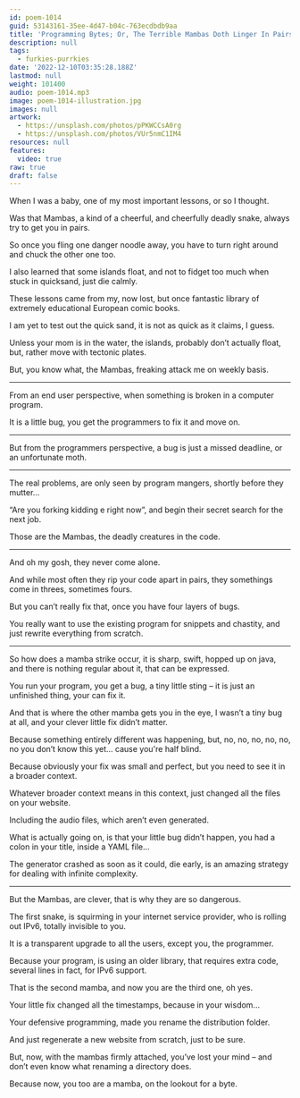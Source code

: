 ```yaml
---
id: poem-1014
guid: 53143161-35ee-4d47-b04c-763ecdbdb9aa
title: 'Programming Bytes; Or, The Terrible Mambas Doth Linger In Pairs'
description: null
tags:
  - furkies-purrkies
date: '2022-12-10T03:35:28.188Z'
lastmod: null
weight: 101400
audio: poem-1014.mp3
image: poem-1014-illustration.jpg
images: null
artwork:
  - https://unsplash.com/photos/pPKWCCsA0rg
  - https://unsplash.com/photos/VUr5nmC1IM4
resources: null
features:
  video: true
raw: true
draft: false
---
```


When I was a baby,
one of my most important lessons, or so I thought.

Was that Mambas, a kind of a cheerful, and cheerfully deadly snake,
always try to get you in pairs.

So once you fling one danger noodle away,
you have to turn right around and chuck the other one too.

I also learned that some islands float,
and not to fidget too much when stuck in quicksand, just die calmly.

These lessons came from my, now lost,
but once fantastic library of extremely educational European comic books.

I am yet to test out the quick sand,
it is not as quick as it claims, I guess.

Unless your mom is in the water, the islands, probably don’t actually float,
but, rather move with tectonic plates.

But, you know what,
the Mambas, freaking attack me on weekly basis.

---

From an end user perspective,
when something is broken in a computer program.

It is a little bug,
you get the programmers to fix it and move on.

---

But from the programmers perspective,
a bug is just a missed deadline, or an unfortunate moth.

---

The real problems, are only seen by program mangers,
shortly before they mutter…

“Are you forking kidding e right now”,
and begin their secret search for the next job.

Those are the Mambas,
the deadly creatures in the code.

---

And oh my gosh,
they never come alone.

And while most often they rip your code apart in pairs,
they somethings come in threes, sometimes fours.

But you can’t really fix that,
once you have four layers of bugs.

You really want to use the existing program for snippets and chastity,
and just rewrite everything from scratch.

---

So how does a mamba strike occur, it is sharp, swift, hopped up on java,
and there is nothing regular about it, that can be expressed.

You run your program, you get a bug,
a tiny little sting – it is just an unfinished thing, your can fix it.

And that is where the other mamba gets you in the eye,
I wasn’t a tiny bug at all, and your clever little fix didn’t matter.

Because something entirely different was happening,
but, no, no, no, no, no, no you don’t know this yet… cause you're half blind.

Because obviously your fix was small and perfect,
but you need to see it in a broader context.

Whatever broader context means in this context,
just changed all the files on your website.

Including the audio files,
which aren’t even generated.

What is actually going on, is that  your little bug didn’t happen,
you had a colon in your title, inside a YAML file…

The generator crashed as soon as it could,
die early, is an amazing strategy for dealing with infinite complexity.

---

But the Mambas, are clever,
that is why they are so dangerous.

The first snake, is squirming in your internet service provider,
who is rolling out IPv6, totally invisible to you.

It is a transparent upgrade to all the users,
except you, the programmer.

Because your program, is using an older library,
that requires extra code, several lines in fact, for IPv6 support.

That is the second mamba,
and now you are the third one, oh yes.

Your little fix changed all the timestamps,
because in your wisdom…

Your defensive programming,
made you rename the distribution folder.

And just regenerate a new website from scratch,
just to be sure.

But, now, with the mambas firmly attached,
you’ve lost your mind – and don’t even know what renaming a directory does.

Because now, you too are a mamba,
on the lookout for a byte.
